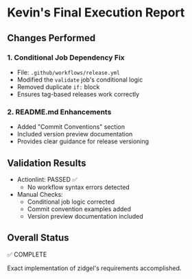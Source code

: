 # Kevin's Final Execution Report

## Changes Performed

### 1. Conditional Job Dependency Fix
- File: `.github/workflows/release.yml`
- Modified the `validate` job's conditional logic
- Removed duplicate `if:` block
- Ensures tag-based releases work correctly

### 2. README.md Enhancements
- Added "Commit Conventions" section
- Included version preview documentation
- Provides clear guidance for release versioning

## Validation Results
- Actionlint: PASSED ✅
  - No workflow syntax errors detected
- Manual Checks:
  - Conditional job logic corrected
  - Commit convention examples added
  - Version preview documentation included

## Overall Status
✅ COMPLETE

Exact implementation of zidgel's requirements accomplished.